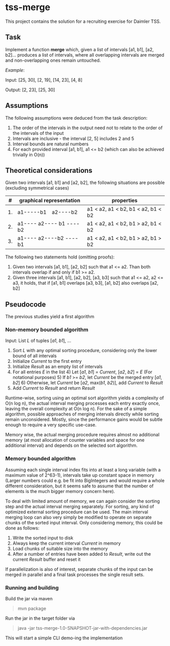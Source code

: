 # tss-merge

This project contains the solution for a recruiting exercise for Daimler TSS.

## Task

Implement a function **merge** which, given a list of intervals [a1, b1], [a2, b2]...
produces a list of intervals, where all overlapping intervals are merged and non-overlapping ones remain untouched.

_Example_:

Input: [25, 30], [2, 19], [14, 23], [4, 8]

Output: [2, 23], [25, 30]

## Assumptions 

The following assumptions were deduced from the task description:

1) The order of the intervals in the output need not to relate to the order of the intervals of the input
2) Intervals are inclusive - the interval [2, 5] includes 2 and 5
3) Interval bounds are natural numbers
4) For each provided interval [a1, b1], a1 <= b2 (which can also be achieved trivially in O(n))

## Theoretical considerations

Given two intervals [a1, b1] and [a2, b2], the following situations are possible (excluding symmetrical cases)

| # | graphical representation | properties |
|----|----------------------|------------|
| 1. | a1-----b1&nbsp;&nbsp;&nbsp; a2----b2 | a1 < a2, a1 < b2, b1 < a2, b1 < b2 |
| 2. | a1---- a2---- b1 ----b2 | a1 < a2, a1 < b2, b1 > a2, b1 < b2 |
| 3. | a1---- a2----b2 ----b1 | a1 < a2, a1 < b2, b1 > a2, b1 > b2 |

The following two statements hold (omitting proofs):
1) Given two intervals [a1, b1], [a2, b2] such that a1 <= a2. Than both intervals overlap if and only if b1 >= a2.
2) Given three intervals [a1, b1], [a2, b2], [a3, b3] such that a1 <= a2, a2 <= a3, it holds,
that if [a1, b1] overlaps [a3, b3], [a1, b2] also overlaps [a2, b2]

## Pseudocode

The previous studies yield a first algorithm

### Non-memory bounded algorithm

Input: List _L_ of tuples [_a1_, _b1_], ...

1) Sort _L_ with any optimal sorting procedure, considering only the lower bound of all intervals
2) Initialize _Current_ to the first entry
3) Initialize _Result_ as an empty list of intervals
3) For all entries _E_ in the list
    4) Let [_a1_, _b1_] = _Current_, [_a2_, _b2_] = _E_ (For notational purposes)
    5) If _b1_ >= _b2_, let _Current_ be the merged entry [_a1_, _b2_] 
    6) Otherwise, let _Current_ be [_a2_, max(_b1_, _b2_)], add _Current_ to _Result_
7) Add _Current_ to _Result_ and return _Result_
    
Runtime-wise, sorting using an optimal sort algorithm yields a complexity of O(n log n),
the actual interval merging processes each entry exactly once, leaving the overall complexity at
O(n log n).
For the sake of a simple algorithm, possible approaches of merging intervals directly while sorting remain unconsidered.
Mostly, since the performance gains would be subtle enough to require a very specific use-case.

Memory wise, the actual merging procedure requires almost no additional memory (at most allocation of counter variables
and space for one additional interval) and depends on the selected sort algorithm.

### Memory bounded algorithm

Assuming each single interval index fits into at least a long variable (with a maximum value of 2^63-1), intervals take
up constant space in memory (Larger numbers could e.g. be fit into BigIntegers and would require a whole different consideration,
but it seems safe to assume that the number of elements is the much bigger memory concern here).

To deal with limited amount of memory, we can again consider the sorting step and the actual interval merging separately.
For sorting, any kind of optimized external sorting procedure can be used.
The main interval merging loop can also very simply be modified to operate on separate chunks of the sorted input interval.
Only considering memory, this could be done as follows:

1) Write the sorted input to disk
2) Always keep the current interval _Current_ in memory
3) Load chunks of suitable size into the memory
4) After a number of entries have been added to _Result_, write out the current _Result_ buffer and reset it

If parallelization is also of interest, separate chunks of the input can be merged in parallel and a final task processes
the single result sets.

### Running and building

Build the jar via maven 

> mvn package

Run the jar in the target folder via
> java -jar tss-merge-1.0-SNAPSHOT-jar-with-dependencies.jar

This will start a simple CLI demo-ing the implementation